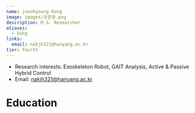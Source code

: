 ```yaml
---
name: joonhyoung Kong
image: images/공준형.png
description: M.S. Researcher
aliases:
  - kong
links:
  email: nakjh321@hanyang.ac.kr
tier: fourth
---
```


- Research interests: Exoskeleton Robot, GAIT Analysis, Active & Passive Hybrid Control
- Email: nakjh321@hanyang.ac.kr

# Education
